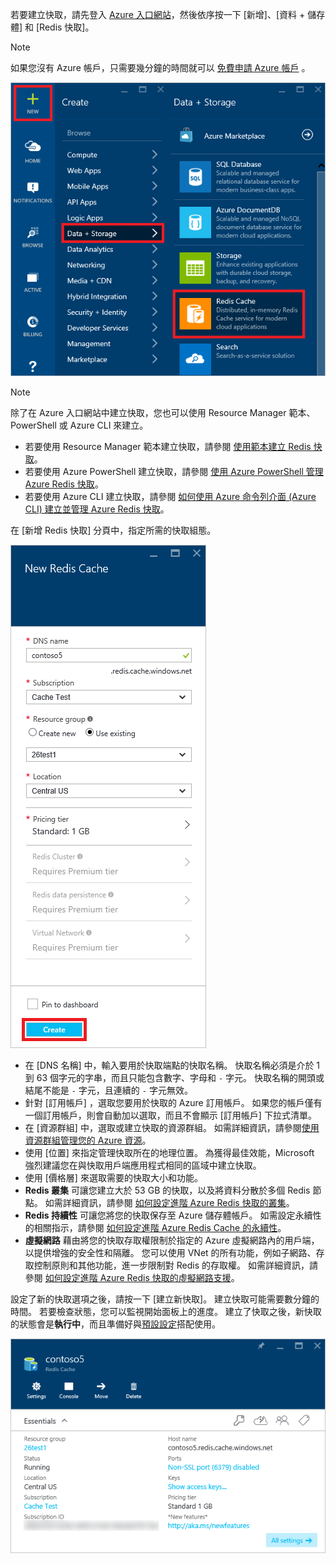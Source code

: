 若要建立快取，請先登入 [Azure 入口網站](https://portal.azure.com)，然後依序按一下 [新增]、[資料 + 儲存體] 和 [Redis 快取]。

> [!NOTE]
> 如果您沒有 Azure 帳戶，只需要幾分鐘的時間就可以 [免費申請 Azure 帳戶](https://azure.microsoft.com/pricing/free-trial/?WT.mc_id=redis_cache_hero) 。
> 
> 

![New cache](media/redis-cache-create/redis-cache-new-cache-menu.png)

> [!NOTE]
> 除了在 Azure 入口網站中建立快取，您也可以使用 Resource Manager 範本、PowerShell 或 Azure CLI 來建立。
> 
> * 若要使用 Resource Manager 範本建立快取，請參閱 [使用範本建立 Redis 快取](../articles/redis-cache/cache-redis-cache-arm-provision.md)。
> * 若要使用 Azure PowerShell 建立快取，請參閱 [使用 Azure PowerShell 管理 Azure Redis 快取](../articles/redis-cache/cache-howto-manage-redis-cache-powershell.md)。
> * 若要使用 Azure CLI 建立快取，請參閱 [如何使用 Azure 命令列介面 (Azure CLI) 建立並管理 Azure Redis 快取](../articles/redis-cache/cache-manage-cli.md)。
> 
> 

在 [新增 Redis 快取]  分頁中，指定所需的快取組態。

![Create cache](media/redis-cache-create/redis-cache-cache-create.png) 

* 在 [DNS 名稱] 中，輸入要用於快取端點的快取名稱。 快取名稱必須是介於 1 到 63 個字元的字串，而且只能包含數字、字母和 `-` 字元。 快取名稱的開頭或結尾不能是 `-` 字元，且連續的 `-` 字元無效。
* 針對 [訂用帳戶] ，選取您要用於快取的 Azure 訂用帳戶。 如果您的帳戶僅有一個訂用帳戶，則會自動加以選取，而且不會顯示 [訂用帳戶]  下拉式清單。
* 在 [資源群組] 中，選取或建立快取的資源群組。 如需詳細資訊，請參閱[使用資源群組管理您的 Azure 資源](../articles/azure-resource-manager/resource-group-overview.md)。 
* 使用 [位置]  來指定管理快取所在的地理位置。 為獲得最佳效能，Microsoft 強烈建議您在與快取用戶端應用程式相同的區域中建立快取。
* 使用 [價格層]  來選取需要的快取大小和功能。
* **Redis 叢集** 可讓您建立大於 53 GB 的快取，以及將資料分散於多個 Redis 節點。 如需詳細資訊，請參閱 [如何設定進階 Azure Redis 快取的叢集](../articles/redis-cache/cache-how-to-premium-clustering.md)。
* **Redis 持續性** 可讓您將您的快取保存至 Azure 儲存體帳戶。 如需設定永續性的相關指示，請參閱 [如何設定進階 Azure Redis Cache 的永續性](../articles/redis-cache/cache-how-to-premium-persistence.md)。
* **虛擬網路** 藉由將您的快取存取權限制於指定的 Azure 虛擬網路內的用戶端，以提供增強的安全性和隔離。 您可以使用 VNet 的所有功能，例如子網路、存取控制原則和其他功能，進一步限制對 Redis 的存取權。 如需詳細資訊，請參閱 [如何設定進階 Azure Redis 快取的虛擬網路支援](../articles/redis-cache/cache-how-to-premium-vnet.md)。

設定了新的快取選項之後，請按一下 [建立新快取]。 建立快取可能需要數分鐘的時間。 若要檢查狀態，您可以監視開始面板上的進度。 建立了快取之後，新快取的狀態會是**執行中**，而且準備好與[預設設定](../articles/redis-cache/cache-configure.md#default-redis-server-configuration)搭配使用。

![Cache created](media/redis-cache-create/redis-cache-cache-created.png)



<!--HONumber=Jan17_HO1-->


